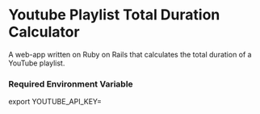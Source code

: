 # Youtube Playlist Total Duration Calculator

A web-app written on Ruby on Rails that calculates the total duration of
a YouTube playlist.

### Required Environment Variable
export YOUTUBE_API_KEY=<your youtube api key here>